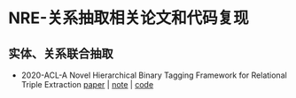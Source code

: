 # NRE-关系抽取相关论文和代码复现

## 实体、关系联合抽取
* 2020-ACL-A Novel Hierarchical Binary Tagging Framework for Relational Triple Extraction [paper](https://arxiv.org/pdf/1909.03227.pdf) | [note]() | [code](https://github.com/WeKnowG/Awesome-Joint-Specific-Domain-Relation-Extraction)

